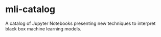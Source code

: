 # mli-catalog
A catalog of Jupyter Notebooks presenting new techniques to interpret black box machine learning models.
